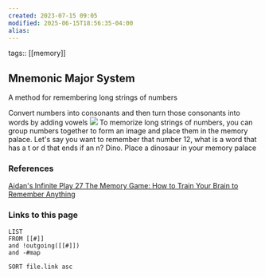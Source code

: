 ```yaml
---
created: 2023-07-15 09:05
modified: 2025-06-15T18:56:35-04:00
alias: 
---
```

tags::  [[memory]]

## Mnemonic Major System

A method for remembering long strings of numbers

Convert numbers into consonants and then turn those consonants into words by adding vowels
![](https://lh6.googleusercontent.com/1UiNLn0K73WDJUIdlCvZtHOqmLrvqnBIz8XgSTawMMro2WAvAH_mK5Ib6kRrxeO_UiOM2k27Smb1tAY0O7ivGGPW6zD1CFYYqbwWdXcpYVR1sRvnSk8kVcuOc_WqDRUTrsdTED1kvvbtkRXUZEJZO8s)
To memorize long strings of numbers, you can group numbers together to form an image and place them in the memory palace.
Let's say you want to remember that number 12, what is a word that has a t or d that ends if an n? Dino. Place a dinosaur in your memory palace

### References
[Aidan's Infinite Play 27 The Memory Game: How to Train Your Brain to Remember Anything](https://www.aidanhelfant.com/aidans-infinite-play-27-the-memory-game-how-to-train-your-brain-to-remember-anything/)

### Links to this page
```dataview
LIST
FROM [[#]]
and !outgoing([[#]])
and -#map

SORT file.link asc
```
